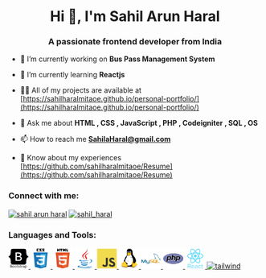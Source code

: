 <h1 align="center">Hi 👋, I'm Sahil Arun Haral</h1>
<h3 align="center">A passionate frontend developer from India</h3>

- 🔭 I’m currently working on **Bus Pass Management System**

- 🌱 I’m currently learning **Reactjs**

- 👨‍💻 All of my projects are available at [https://sahilharalmitaoe.github.io/personal-portfolio/](https://sahilharalmitaoe.github.io/personal-portfolio/)

- 💬 Ask me about **HTML , CSS , JavaScript , PHP , Codeigniter , SQL , OS**

- 📫 How to reach me **SahilaHaral@gmail.com**

- 📄 Know about my experiences [https://github.com/sahilharalmitaoe/Resume](https://github.com/sahilharalmitaoe/Resume)

<h3 align="left">Connect with me:</h3>
<p align="left">
<a href="https://linkedin.com/in/sahil arun haral" target="blank"><img align="center" src="https://raw.githubusercontent.com/rahuldkjain/github-profile-readme-generator/master/src/images/icons/Social/linked-in-alt.svg" alt="sahil arun haral" height="30" width="40" /></a>
<a href="https://www.codechef.com/users/sahil_haral" target="blank"><img align="center" src="https://cdn.jsdelivr.net/npm/simple-icons@3.1.0/icons/codechef.svg" alt="sahil_haral" height="30" width="40" /></a>
</p>

<h3 align="left">Languages and Tools:</h3>
<p align="left"> <a href="https://getbootstrap.com" target="_blank" rel="noreferrer"> <img src="https://raw.githubusercontent.com/devicons/devicon/master/icons/bootstrap/bootstrap-plain-wordmark.svg" alt="bootstrap" width="40" height="40"/> </a> <a href="https://www.w3schools.com/css/" target="_blank" rel="noreferrer"> <img src="https://raw.githubusercontent.com/devicons/devicon/master/icons/css3/css3-original-wordmark.svg" alt="css3" width="40" height="40"/> </a> <a href="https://www.w3.org/html/" target="_blank" rel="noreferrer"> <img src="https://raw.githubusercontent.com/devicons/devicon/master/icons/html5/html5-original-wordmark.svg" alt="html5" width="40" height="40"/> </a> <a href="https://www.java.com" target="_blank" rel="noreferrer"> <img src="https://raw.githubusercontent.com/devicons/devicon/master/icons/java/java-original.svg" alt="java" width="40" height="40"/> </a> <a href="https://developer.mozilla.org/en-US/docs/Web/JavaScript" target="_blank" rel="noreferrer"> <img src="https://raw.githubusercontent.com/devicons/devicon/master/icons/javascript/javascript-original.svg" alt="javascript" width="40" height="40"/> </a> <a href="https://www.linux.org/" target="_blank" rel="noreferrer"> <img src="https://raw.githubusercontent.com/devicons/devicon/master/icons/linux/linux-original.svg" alt="linux" width="40" height="40"/> </a> <a href="https://www.mysql.com/" target="_blank" rel="noreferrer"> <img src="https://raw.githubusercontent.com/devicons/devicon/master/icons/mysql/mysql-original-wordmark.svg" alt="mysql" width="40" height="40"/> </a> <a href="https://www.php.net" target="_blank" rel="noreferrer"> <img src="https://raw.githubusercontent.com/devicons/devicon/master/icons/php/php-original.svg" alt="php" width="40" height="40"/> </a> <a href="https://reactjs.org/" target="_blank" rel="noreferrer"> <img src="https://raw.githubusercontent.com/devicons/devicon/master/icons/react/react-original-wordmark.svg" alt="react" width="40" height="40"/> </a> <a href="https://tailwindcss.com/" target="_blank" rel="noreferrer"> <img src="https://www.vectorlogo.zone/logos/tailwindcss/tailwindcss-icon.svg" alt="tailwind" width="40" height="40"/> </a> </p>
